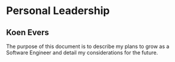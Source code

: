 # Personal Leadership
## Koen Evers

The purpose of this document is to describe my plans to grow as a Software Engineer and detail my considerations for the future.

